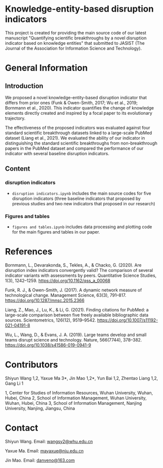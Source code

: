 # Knowledge-entity-based disruption indicators
This project is created for providing the main source code of our latest manuscript "Quantifying scientific breakthroughs by a novel disruption indicator based on knowledge entities" that submitted to JASIST (The Journal of the Association for Information Science and Technology).

# General Information
## Introduction
We proposed a novel knowledge-entity-based disruption indicator that differs from prior ones (Funk & Owen-Smith, 2017; Wu et al., 2019; Bornmann et al., 2020). This indicator quantifies the change of knowledge elements directly created and inspired by a focal paper to its evolutionary trajectory.

The effectiveness of the proposed indicators was evaluated against four standard scientific breakthrough datasets linked to a large-scale PubMed dataset (Liang et al., 2021). We evaluated the ability of our indicator in distinguishing the standard scientific breakthroughs from non-breakthrough papers in the PubMed dataset and compared the performance of our indicator with several baseline disruption indicators.

## Content
### disruption indicators
- `disruption indicators.ipynb` includes the main source codes for five disruption indicators (three baseline indicators that proposed by previous studies and two new indicators that proposed in our research)

### Figures and tables
- `figures and tables.ipynb` includes data processing and plotting code for the main figures and tables in our paper.

# References
Bornmann, L., Devarakonda, S., Tekles, A., & Chacko, G. (2020). Are disruption index indicators convergently valid? The comparison of several indicator variants with assessments by peers. Quantitative Science Studies, 1(3), 1242–1259. https://doi.org/10.1162/qss_a_00068

Funk, R. J., & Owen-Smith, J. (2017). A dynamic network measure of technological change. Management Science, 63(3), 791–817. https://doi.org/10.1287/mnsc.2015.2366

Liang, Z., Mao, J., Lu, K., & Li, G. (2021). Finding citations for PubMed: a large-scale comparison between five freely available bibliographic data sources. Scientometrics, 126(12), 9519–9542. https://doi.org/10.1007/s11192-021-04191-8

Wu, L., Wang, D., & Evans, J. A. (2019). Large teams develop and small teams disrupt science and technology. Nature, 566(7744), 378–382. https://doi.org/10.1038/s41586-019-0941-9

# Contributors
Shiyun Wang 1,2, Yaxue Ma 3*, Jin Mao 1,2*, Yun Bai 1,2, Zhentao Liang 1,2, Gang Li 1

1, Center for Studies of Information Resources, Wuhan University, Wuhan, Hubei, China
2, School of Information Management, Wuhan University, Wuhan, Hubei, China
3, School of Information Management, Nanjing University, Nanjing, Jiangsu, China

# Contact
Shiyun Wang. Email: wangsy2@whu.edu.cn

Yaxue Ma. Email: mayaxue@nju.edu.cn

Jin Mao. Email: danveno@163.com
